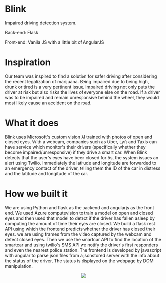 # Blink
Impaired driving detection system. 

Back-end: Flask

Front-end: Vanila JS with a little bit of AngularJS

# Inspiration
Our team was inspired to find a solution for safer driving after considering the recent legalization of marijuana. Being impaired due to being high, drunk or tired is a very pertinent issue. Impaired driving not only puts the driver at risk but also risks the lives of everyone else on the road. If a driver was to be impaired and remain unresponsive behind the wheel, they would most likely cause an accident on the road.
# What it does
Blink uses Microsoft's custom vision AI trained with photos of open and closed eyes. With a webcam, companies such as Uber, Lyft and Taxis can have service which monitor's their drivers (specifically whether they become impaired/unresponsive) if they drive a smart car. When Blink detects that the user's eyes have been closed for 5s, the system issues an alert using Twilio. Immediately the latitude and longitude are forwarded to an emergency contact of the driver, telling them the ID of the car in distress and the latitude and longitude of the car.
# How we built it
We are using Python and flask as the backend and angularjs as the front end. We used Azure computevision to train a model on open and closed eyes and then used that model to detect if the driver has fallen asleep by computing the amount of time their eyes are closed. We build a flask rest API using which the frontend predicts whether the driver has closed their eyes. we are using frames from the video captured by the webcam and detect closed eyes. Then we use the smartcar API to find the location of the smartcar and using twilio's SMS API we notify the driver's first responders and even the nearest police station. The frontend is developed by javascript with angular to parse json files from a jsonstored server with the info about the status of the driver, The status is displayed on the webpage by DOM manipulation.

<p align="center">
  <img src="file:///Users/alexjabbour/Desktop/Projects/Blink%20front-end/Blink.jpg">
</p>
